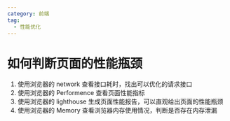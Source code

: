 ```yaml
---
category: 前端
tag:
  - 性能优化
---
```


# 如何判断页面的性能瓶颈

1. 使用浏览器的 network 查看接口耗时，找出可以优化的请求接口
2. 使用浏览器的 Performence 查看页面性能指标
3. 使用浏览器的 lighthouse 生成页面性能报告，可以直观给出页面的性能瓶颈
4. 使用浏览器的 Memory 查看浏览器内存使用情况，判断是否存在内存泄漏
